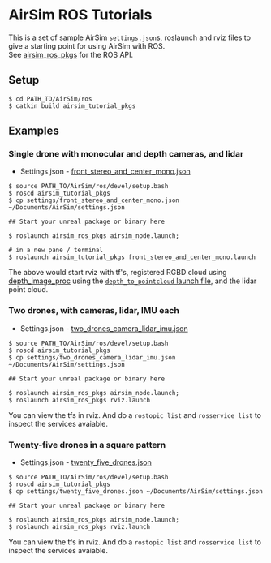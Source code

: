 # AirSim ROS Tutorials

This is a set of sample AirSim `settings.json`s, roslaunch and rviz files to give a starting point for using AirSim with ROS.     
See [airsim_ros_pkgs](https://github.com/microsoft/AirSim/blob/master/ros/src/airsim_ros_pkgs/README.md) for the ROS API.


## Setup
```shell
$ cd PATH_TO/AirSim/ros
$ catkin build airsim_tutorial_pkgs
```

## Examples

### Single drone with monocular and depth cameras, and lidar
 - Settings.json - [front_stereo_and_center_mono.json](https://github.com/microsoft/AirSim/blob/master/ros/src/airsim_tutorial_pkgs/settings/front_stereo_and_center_mono.json)
 ```shell
 $ source PATH_TO/AirSim/ros/devel/setup.bash
 $ roscd airsim_tutorial_pkgs
 $ cp settings/front_stereo_and_center_mono.json ~/Documents/AirSim/settings.json

 ## Start your unreal package or binary here

 $ roslaunch airsim_ros_pkgs airsim_node.launch;

 # in a new pane / terminal
 $ roslaunch airsim_tutorial_pkgs front_stereo_and_center_mono.launch
 ```
 The above would start rviz with tf's, registered RGBD cloud using [depth_image_proc](https://wiki.ros.org/depth_image_proc) using the [`depth_to_pointcloud` launch file](https://github.com/microsoft/AirSim/master/ros/src/airsim_tutorial_pkgs/launch/front_stereo_and_center_mono/depth_to_pointcloud.launch), and the lidar point cloud. 


### Two drones, with cameras, lidar, IMU each
- Settings.json - [two_drones_camera_lidar_imu.json](https://github.com/microsoft/AirSim/blob/master/ros/src/airsim_tutorial_pkgs/settings/two_drones_camera_lidar_imu.json) 

 ```shell
 $ source PATH_TO/AirSim/ros/devel/setup.bash
 $ roscd airsim_tutorial_pkgs
 $ cp settings/two_drones_camera_lidar_imu.json ~/Documents/AirSim/settings.json

 ## Start your unreal package or binary here

 $ roslaunch airsim_ros_pkgs airsim_node.launch;
 $ roslaunch airsim_ros_pkgs rviz.launch
 ```
You can view the tfs in rviz. And do a `rostopic list` and `rosservice list` to inspect the services avaiable.    

### Twenty-five drones in a square pattern
- Settings.json - [twenty_five_drones.json](https://github.com/microsoft/AirSim/blob/master/ros/src/airsim_tutorial_pkgs/settings/twenty_five_drones.json) 

 ```shell
 $ source PATH_TO/AirSim/ros/devel/setup.bash
 $ roscd airsim_tutorial_pkgs
 $ cp settings/twenty_five_drones.json ~/Documents/AirSim/settings.json

 ## Start your unreal package or binary here

 $ roslaunch airsim_ros_pkgs airsim_node.launch;
 $ roslaunch airsim_ros_pkgs rviz.launch
 ```
You can view the tfs in rviz. And do a `rostopic list` and `rosservice list` to inspect the services avaiable.    

